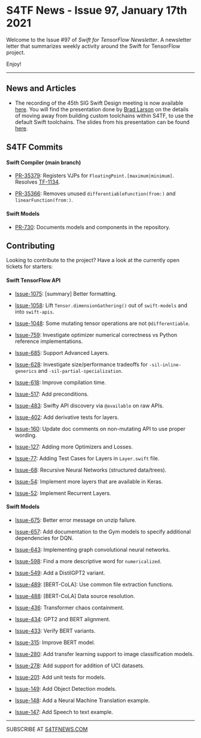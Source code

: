 

S4TF News - Issue 97, January 17th 2021
===================

Welcome to the Issue #97 of *Swift for TensorFlow Newsletter*. A newsletter letter that summarizes weekly activity around the Swift for TensorFlow project.

Enjoy!

---

## News and Articles

* The recording of the 45th SIG Swift Design meeting is now available [here](https://drive.google.com/file/d/12k08dtEJZlUYuNrOTSpGHc18JMOTfGuP/view?usp=sharing). You will find the presentation done by [Brad Larson](https://twitter.com/bradlarson) on the details of moving away from building custom toolchains within S4TF, to use the default Swift toolchains. The slides from his presentation can be found [here](https://docs.google.com/presentation/d/1ZWr29VV8Nr6vtU58_9kfWjPmX7PT7yOmlVQv1xa_BQk/edit?usp=sharing).

## S4TF Commits

#### Swift Compiler (main branch)

* [PR-35379](https://github.com/apple/swift/pull/35379): Registers VJPs for `FloatingPoint.[maximum|minimum]`. Resolves [TF-1134](https://bugs.swift.org/browse/TF-1134).

* [PR-35366](https://github.com/apple/swift/pull/35366): Removes unused `differentiableFunction(from:)` and `linearFunction(from:)`.

#### Swift Models

* [PR-730](https://github.com/tensorflow/swift-models/pull/730): Documents models and components in the repository.

## Contributing

Looking to contribute to the project? Have a look at the currently open tickets for starters:

#### Swift TensorFlow API

* [Issue-1075](https://github.com/tensorflow/swift-apis/issues/1075): [summary] Better formatting.

* [Issue-1058](https://github.com/tensorflow/swift-apis/issues/1058): Lift `Tensor.dimensionGathering()` out of `swift-models` and into `swift-apis`.

* [Issue-1048](https://github.com/tensorflow/swift-apis/issues/1048): Some mutating tensor operations are not `@differentiable`.

* [Issue-759](https://github.com/tensorflow/swift-apis/issues/759): Investigate optimizer numerical correctness vs Python reference implementations.

* [Issue-685](https://github.com/tensorflow/swift-apis/issues/685): Support Advanced Layers.

* [Issue-628](https://github.com/tensorflow/swift-apis/issues/628): Investigate size/performance tradeoffs for `-sil-inline-generics` and `-sil-partial-specialization`.

* [Issue-618](https://github.com/tensorflow/swift-apis/issues/618): Improve compilation time.

* [Issue-517](https://github.com/tensorflow/swift-apis/issues/517): Add preconditions. 

* [Issue-483](https://github.com/tensorflow/swift-apis/issues/483): Swifty API discovery via `@available` on raw APIs.

* [Issue-402](https://github.com/tensorflow/swift-apis/issues/402): Add derivative tests for layers.

* [Issue-160](https://github.com/tensorflow/swift-apis/issues/160): Update doc comments on non-mutating API to use proper wording.

* [Issue-127](https://github.com/tensorflow/swift-apis/issues/127): Adding more Optimizers and Losses.

* [Issue-77](https://github.com/tensorflow/swift-apis/issues/77):  Adding Test Cases for Layers in `Layer.swift` file.

* [Issue-68](https://github.com/tensorflow/swift-apis/issues/68): Recursive Neural Networks (structured data/trees).

* [Issue-54](https://github.com/tensorflow/swift-apis/issues/54): Implement more layers that are available in Keras.

* [Issue-52](https://github.com/tensorflow/swift-apis/issues/52): Implement Recurrent Layers.

#### Swift Models

* [Issue-675](https://github.com/tensorflow/swift-models/issues/675): Better error message on unzip failure.

* [Issue-657](https://github.com/tensorflow/swift-models/issues/657): Add documentation to the Gym models to specify additional dependencies for DQN.

* [Issue-643](https://github.com/tensorflow/swift-models/issues/643): Implementing graph convolutional neural networks.

* [Issue-598](https://github.com/tensorflow/swift-models/issues/598): Find a more descriptive word for `numericalized`.

* [Issue-549](https://github.com/tensorflow/swift-models/issues/549): Add a DistilGPT2 variant.

* [Issue-489](https://github.com/tensorflow/swift-models/issues/489): [BERT-CoLA]: Use common file extraction functions.

* [Issue-488](https://github.com/tensorflow/swift-models/issues/488): [BERT-CoLA] Data source resolution.

* [Issue-436](https://github.com/tensorflow/swift-models/issues/436): Transformer chaos containment.

* [Issue-434](https://github.com/tensorflow/swift-models/issues/434): GPT2 and BERT alignment.

* [Issue-433](https://github.com/tensorflow/swift-models/issues/433): Verify BERT variants.

* [Issue-315](https://github.com/tensorflow/swift-models/issues/315): Improve BERT model.

* [Issue-280](https://github.com/tensorflow/swift-models/issues/280): Add transfer learning support to image classification models.

* [Issue-278](https://github.com/tensorflow/swift-models/issues/278): Add support for addition of UCI datasets.

* [Issue-201](https://github.com/tensorflow/swift-models/issues/201): Add unit tests for models.

* [Issue-149](https://github.com/tensorflow/swift-models/issues/149): Add Object Detection models.

* [Issue-148](https://github.com/tensorflow/swift-models/issues/148): Add a Neural Machine Translation example. 

* [Issue-147](https://github.com/tensorflow/swift-models/issues/147): Add Speech to text example.

---

SUBSCRIBE AT [S4TFNEWS.COM](https://www.s4tfnews.com/)
